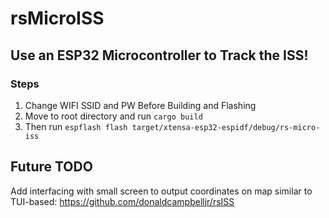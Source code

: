 # rsMicroISS

## Use an ESP32 Microcontroller to Track the ISS!


### Steps

1. Change WIFI SSID and PW Before Building and Flashing
2. Move to root directory and run `cargo build`
3. Then run `espflash flash target/xtensa-esp32-espidf/debug/rs-micro-iss`


## Future TODO
Add interfacing with small screen to output coordinates on map similar to TUI-based: https://github.com/donaldcampbelljr/rsISS